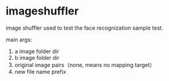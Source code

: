# imageshuffler
image shuffler used to test the face recognization sample test. 

main args:  
1. a image folder dir
2. b image folder dir
3. original image pairs（none, means no mapping target）
4. new file name prefix
